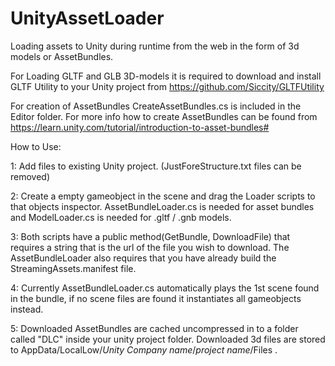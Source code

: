 # UnityAssetLoader
Loading assets to Unity during runtime from the web in the form of 3d models or AssetBundles.

For Loading GLTF and GLB 3D-models it is required to download and install GLTF Utility to your Unity project from
https://github.com/Siccity/GLTFUtility

For creation of AssetBundles CreateAssetBundles.cs is included in the Editor folder. For more info how to create AssetBundles can be found from
https://learn.unity.com/tutorial/introduction-to-asset-bundles#

How to Use:

1: Add files to existing Unity project. (JustForeStructure.txt files can be removed)

2: Create a empty gameobject in the scene and drag the Loader scripts to that objects inspector. AssetBundleLoader.cs is needed for asset bundles and ModelLoader.cs is needed for .gltf / .gnb models.

3: Both scripts have a public method(GetBundle, DownloadFile) that requires a string that is the url of the file you wish to download. The AssetBundleLoader also requires that you have already build the StreamingAssets.manifest file.

4: Currently AssetBundleLoader.cs automatically plays the 1st scene found in the bundle, if no scene files are found it instantiates all gameobjects instead.

5: Downloaded AssetBundles are cached uncompressed in to a folder called "DLC" inside your unity project folder. Downloaded 3d files are stored to AppData/LocalLow/*Unity Company name*/*project name*/Files .
